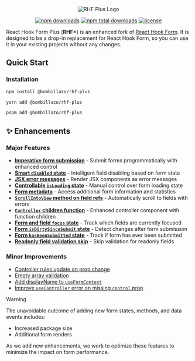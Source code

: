 <div align="center">
  <img src="./logo.png" alt="RHF Plus Logo" />
</div>

<div align="center">

<a href="https://www.npmjs.com/package/@bombillazo/rhf-plus"><img src="https://img.shields.io/npm/dm/@bombillazo/rhf-plus.svg?style=for-the-badge" alt="npm downloads" /></a>
<a href="https://www.npmjs.com/package/@bombillazo/rhf-plus"><img src="https://img.shields.io/npm/dt/@bombillazo/rhf-plus.svg?style=for-the-badge" alt="npm total downloads" /></a>
<a href="https://github.com/bombillazo/rhf-plus/blob/master/LICENSE"><img src="https://img.shields.io/npm/l/@bombillazo/rhf-plus?style=for-the-badge" alt="license" /></a>

</div>

React Hook Form Plus (**RHF+**) is an enhanced fork of [React Hook Form](https://react-hook-form.com/). It is designed to be a drop-in replacement for React Hook Form, so you can use it in your existing projects without any changes.

## Quick Start

### Installation

```sh
npm install @bombillazo/rhf-plus
```

```sh
yarn add @bombillazo/rhf-plus
```

```sh
pnpm add @bombillazo/rhf-plus
```

## ✨ Enhancements

### Major Features

- [**Imperative form submission**](./imperative_submit.md) - Submit forms programmatically with enhanced control
- [**Smart `disabled` state**](./smart-disabled-state.md) - Intelligent field disabling based on form state
- [**JSX error messages**](./jsx-error-messages.md) - Render JSX components as error messages
- [**Controllable `isLoading` state**](./controllable-is-loading-state.md) - Manual control over form loading state
- [**Form metadata**](./form-metadata.md) - Access additional form information and statistics
- [**`ScrollIntoView` method on field refs**](./scroll-into-view-method.md) - Automatically scroll to fields with errors
- [**`Controller` children function**](./controller-children-function.md) - Enhanced controller component with function children
- [**Form and field `focus` state**](./focused-fields.md) - Track which fields are currently focused
- [**Form `isDirtySinceSubmit` state**](./is-dirty-since-submit.md) - Detect changes after form submission
- [**Form `hasBeenSubmitted` state**](./has-been-submitted.md) - Track if form has ever been submitted
- [**Readonly field validation skip**](./readonly-validation-skip.md) - Skip validation for readonly fields

### Minor Improvements

- [Controller rules update on prop change](./controller-rules-update.md)
- [Empty array validation](./empty-array-validation.md)
- [Add displayName to `useFormContext`](./use-form-context-display-name.md)
- [Improve `useController` error on missing `control` prop](./improve-missing-use-controller-prop-error.md)

> [!Warning]
>
> The unavoidable outcome of adding new form states, methods, and data events includes:
>
> - Increased package size
> - Additional form renders
>
> As we add new enhancements, we work to optimize these features to minimize the impact on form performance.
